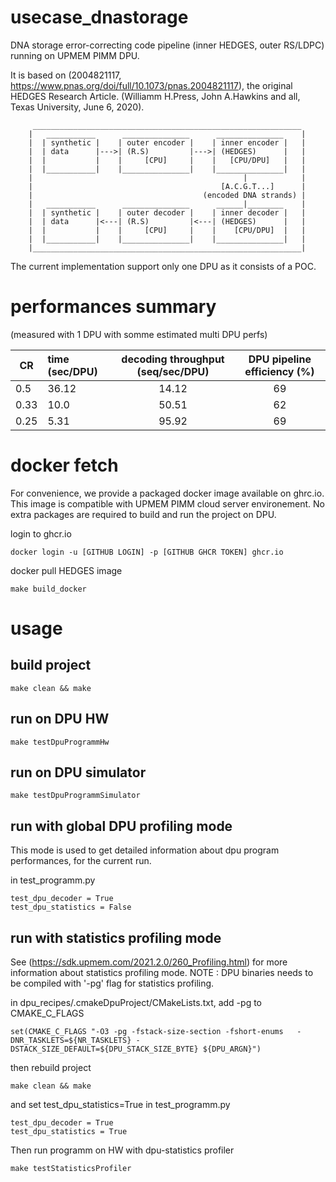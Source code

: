 # usecase_dnastorage
DNA storage error-correcting code pipeline (inner HEDGES, outer RS/LDPC) running on UPMEM PIMM DPU.

It is based on (2004821117, https://www.pnas.org/doi/full/10.1073/pnas.2004821117), the original HEDGES Research
Article. (Williamm H.Press, John A.Hawkins and all, Texas University, June 6, 2020).

```
     ____________________________________________________________
    |   ___________      _______________      _______________    |
    |  | synthetic |    | outer encoder |    | inner encoder |   |
    |  | data      |--->| (R.S)         |--->| (HEDGES)      |   |
    |  |           |    |     [CPU]     |    |   [CPU/DPU]   |   |
    |  |___________|    |_______________|    |_______________|   |
    |                                               |            |
    |                                          [A.C.G.T...]      |
    |                                      (encoded DNA strands) |
    |   ___________      _______________      ______|________    |
    |  | synthetic |    | outer decoder |    | inner decoder |   |
    |  | data      |<---| (R.S)         |<---| (HEDGES)      |   |
    |  |           |    |     [CPU]     |    |    [CPU/DPU]  |   |
    |  |___________|    |_______________|    |_______________|   |
    |____________________________________________________________|
```

The current implementation support only one DPU as it consists of a POC.


# performances summary
(measured with 1 DPU with somme estimated multi DPU perfs)


| CR    | time (sec/DPU)  | decoding throughput (seq/sec/DPU) | DPU pipeline efficiency (%) |
|-------|:----------------|:-----------------------------:|:-------------------------------:|
| 0.5   |  36.12          |      14.12                    |               69                |
| 0.33  |  10.0           |      50.51                    |               62                |
| 0.25  |  5.31           |      95.92                    |               69                |

# docker fetch

For convenience, we provide a packaged docker image available on ghrc.io.
This image is compatible with UPMEM PIMM cloud server environement.
No extra packages are required to build and run the project on DPU.

login to ghcr.io
```
docker login -u [GITHUB LOGIN] -p [GITHUB GHCR TOKEN] ghcr.io
```
docker pull HEDGES image
```
make build_docker
```

# usage

## build project
```
make clean && make
```

## run on DPU HW
```
make testDpuProgrammHw
```

## run on DPU simulator
```
make testDpuProgrammSimulator
```

## run with global DPU profiling mode

This mode is used to get detailed information about dpu program
performances, for the current run.

in test_programm.py
```
test_dpu_decoder = True
test_dpu_statistics = False
```

## run with statistics profiling mode

See (https://sdk.upmem.com/2021.2.0/260_Profiling.html) for more information about statistics profiling mode.
NOTE : DPU binaries needs to be compiled with '-pg' flag for statistics profiling.

in dpu_recipes/.cmakeDpuProject/CMakeLists.txt, add -pg to CMAKE_C_FLAGS
```
set(CMAKE_C_FLAGS "-O3 -pg -fstack-size-section -fshort-enums   -DNR_TASKLETS=${NR_TASKLETS} -DSTACK_SIZE_DEFAULT=${DPU_STACK_SIZE_BYTE} ${DPU_ARGN}")
```
then rebuild project
```
make clean && make
```

and set test_dpu_statistics=True in test_programm.py
```
test_dpu_decoder = True
test_dpu_statistics = True
```

Then run programm on HW with dpu-statistics profiler
```
make testStatisticsProfiler
```
